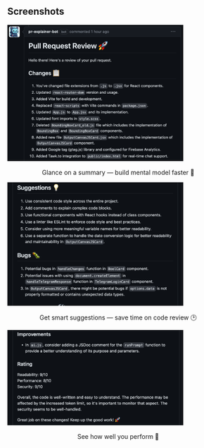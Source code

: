 ## Screenshots

<img src="images/example4.png" alt="example" style="max-width: min(400px, 90vw); margin: auto;"/>
<p style="text-align: center;">Glance on a summary — build mental model faster 🧠</p>

<img src="images/example5.png" alt="example" style="max-width: min(400px, 90vw); margin: auto;"/>
<p style="text-align: center;">Get smart suggestions — save time on code review 🕑</p>

<img src="images/example6.png" alt="example" style="max-width: min(400px, 90vw); margin: auto;"/>
<p style="text-align: center;">See how well you perform 💪</p>